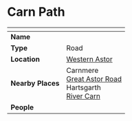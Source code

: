 # Carn Path

| []() | |
| --- | --- |
| **Name** | |
| **Type** | Road |
| **Location** | [Western Astor](../regions/western-astor.md) |
| **Nearby Places** | Carnmere<br>[Great Astor Road](great-astor-road.md)<br>Hartsgarth<br>[River Carn](../rivers-lakes/river-carn.md) |
| **People** | |
